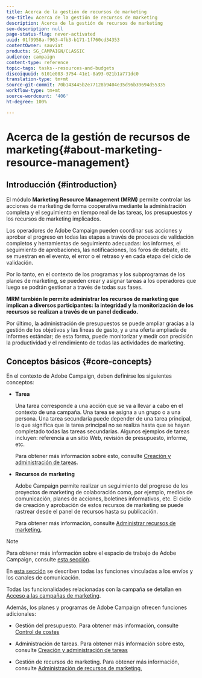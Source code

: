 ```yaml
---
title: Acerca de la gestión de recursos de marketing
seo-title: Acerca de la gestión de recursos de marketing
description: Acerca de la gestión de recursos de marketing
seo-description: null
page-status-flag: never-activated
uuid: 01f9958a-f963-4fb3-b171-1f760cd34353
contentOwner: sauviat
products: SG_CAMPAIGN/CLASSIC
audience: campaign
content-type: reference
topic-tags: tasks--resources-and-budgets
discoiquuid: 6101e083-3754-41e1-8a93-021b1a771dc0
translation-type: tm+mt
source-git-commit: 70b143445b2e77128b9404e35d96b39694d55335
workflow-type: tm+mt
source-wordcount: '406'
ht-degree: 100%

---
```



# Acerca de la gestión de recursos de marketing{#about-marketing-resource-management}

## Introducción {#introduction}

El módulo **Marketing Resource Management (MRM)** permite controlar las acciones de marketing de forma cooperativa mediante la administración completa y el seguimiento en tiempo real de las tareas, los presupuestos y los recursos de marketing implicados.

Los operadores de Adobe Campaign pueden coordinar sus acciones y aprobar el progreso en todas las etapas a través de procesos de validación completos y herramientas de seguimiento adecuadas: los informes, el seguimiento de aprobaciones, las notificaciones, los foros de debate, etc. se muestran en el evento, el error o el retraso y en cada etapa del ciclo de validación.

Por lo tanto, en el contexto de los programas y los subprogramas de los planes de marketing, se pueden crear y asignar tareas a los operadores que luego se podrán gestionar a través de todas sus fases.

**MRM también le permite administrar los recursos de marketing que implican a diversos participantes: la integridad y la monitorización de los recursos se realizan a través de un panel dedicado.**

Por último, la administración de presupuestos se puede ampliar gracias a la gestión de los objetivos y las líneas de gasto, y a una oferta ampliada de informes estándar; de esta forma, puede monitorizar y medir con precisión la productividad y el rendimiento de todas las actividades de marketing.

## Conceptos básicos {#core-concepts}

En el contexto de Adobe Campaign, deben definirse los siguientes conceptos:

* **Tarea**

   Una tarea corresponde a una acción que se va a llevar a cabo en el contexto de una campaña. Una tarea se asigna a un grupo o a una persona. Una tarea secundaria puede depender de una tarea principal, lo que significa que la tarea principal no se realiza hasta que se hayan completado todas las tareas secundarias. Algunos ejemplos de tareas incluyen: referencia a un sitio Web, revisión de presupuesto, informe, etc.

   Para obtener más información sobre esto, consulte [Creación y administración de tareas](../../campaign/using/creating-and-managing-tasks.md).

* **Recursos de marketing**

   Adobe Campaign permite realizar un seguimiento del progreso de los proyectos de marketing de colaboración como, por ejemplo, medios de comunicación, planes de acciones, boletines informativos, etc. El ciclo de creación y aprobación de estos recursos de marketing se puede rastrear desde el panel de recursos hasta su publicación.

   Para obtener más información, consulte [Administrar recursos de marketing](../../campaign/using/managing-marketing-resources.md),

>[!NOTE]
>
>Para obtener más información sobre el espacio de trabajo de Adobe Campaign, consulte [esta sección](../../platform/using/adobe-campaign-workspace.md).
>  
>En [esta sección](../../delivery/using/steps-about-delivery-creation-steps.md) se describen todas las funciones vinculadas a los envíos y los canales de comunicación.
>
>Todas las funcionalidades relacionadas con la campaña se detallan en [Acceso a las campañas de marketing](../../campaign/using/accessing-marketing-campaigns.md).

Además, los planes y programas de Adobe Campaign ofrecen funciones adicionales:

* Gestión del presupuesto. Para obtener más información, consulte [Control de costes](../../campaign/using/controlling-costs.md)

* Administración de tareas. Para obtener más información sobre esto, consulte [Creación y administración de tareas](../../campaign/using/creating-and-managing-tasks.md)

* Gestión de recursos de marketing. Para obtener más información, consulte [Administración de recursos de marketing](../../campaign/using/managing-marketing-resources.md),

